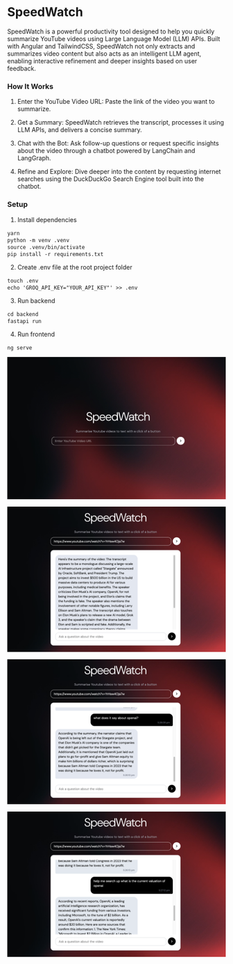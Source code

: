 # SpeedWatch

SpeedWatch is a powerful productivity tool designed to help you quickly summarize YouTube videos using Large Language Model (LLM) APIs. Built with Angular and TailwindCSS, SpeedWatch not only extracts and summarizes video content but also acts as an intelligent LLM agent, enabling interactive refinement and deeper insights based on user feedback.

### How It Works

1. Enter the YouTube Video URL: Paste the link of the video you want to summarize.

2. Get a Summary: SpeedWatch retrieves the transcript, processes it using LLM APIs, and delivers a concise summary.

3. Chat with the Bot: Ask follow-up questions or request specific insights about the video through a chatbot powered by LangChain and LangGraph.

4. Refine and Explore: Dive deeper into the content by requesting internet searches using the DuckDuckGo Search Engine tool built into the chatbot.

### Setup

1. Install dependencies

```console
yarn
python -m venv .venv
source .venv/bin/activate
pip install -r requirements.txt
```

2. Create .env file at the root project folder

```console
touch .env
echo 'GROQ_API_KEY="YOUR_API_KEY"' >> .env
```

3. Run backend

```console
cd backend
fastapi run
```

4. Run frontend

```console
ng serve
```

![](https://github.com/hamsar4j/speed-watch/blob/main/public/ss_main.png)

![](https://github.com/hamsar4j/speed-watch/blob/main/public/ss_summary.png)

![](https://github.com/hamsar4j/speed-watch/blob/main/public/ss_load.png)

![](https://github.com/hamsar4j/speed-watch/blob/main/public/ss_search.png)
